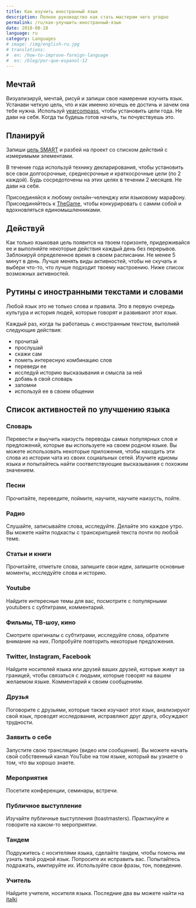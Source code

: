 ```yaml
---
title: Как изучить иностранный язык
description: Полное руководство как стать мастером чего угодно
permalink: /ru/как-улучшить-иностранный-язык
date: 2018-08-18
language: ru
category: Languages
# image: /img/english-ru.jpg
# translations:
#  en: /how-to-improve-foreign-language
#  es: /blog/por-que-espanol-12
---
```


<w-youtube url="https://www.youtube.com/embed/eAJ79n37UDc"></w-youtube>

## Мечтай

Визуализируй, мечтай, рисуй и запиши свое намерение изучить язык. Устанави четкую цель, что и как именно хочешь ее достичь и зачем она тебе нужна. Используй [yearcompass](http://yearcompass.com/), чтобы установить цели года. Не дави на себя. Когда ты будешь готов начать, ты почувствуешь это.

## Планируй

Запиши [цель SMART](https://en.wikipedia.org/wiki/SMART_criteria) и разбей на проект со списком действий с измеримыми элементами.

В течение года используй технику декларирования, чтобы установить все свои долгосрочные, среднесрочные и краткосрочные цели (по 2 каждой). Будь сосредоточены на этих целях в течении 2 месяцев. Не дави на себя.

Присоединяйся к любому онлайн-челенджу или языковому марафону. Присоединяйтесь к [TheGame](/the-game), чтобы конкурировать с самим собой и вдохновляться единомышленниками.

## Действуй

Как только языковая цель появится на твоем горизонте, придерживайся ее и выполняйте некоторые действия каждый день без перерывов. Заблокируй определенное время в своем расписании. Не менее 5 минут в день. Лучше менять виды активностей, чтобы не скучать и выбери что-то, что лучше подходит твоему настроению. Ниже список возможных активностей.

## Рутины с иностранными текстами и словами

Любой язык это не только слова и правила. Это в первую очередь культура и история людей, которые говорят и развивают этот язык.

Каждый раз, когда ты работаешь с иностранным текстом, выполняй следующие действия:

- прочитай
- прослушай
- скажи сам
- пометь интересную комбинацию слов
- переведи ее
- исследуй историю высказывания и смысла за ней
- добавь в свой словарь
- запомни
- используй ее в своем общении

## Список активностей по улучшению языка

### Словарь

Перевести и выучить наизусть переводы самых популярных слов и предложений, которые вы используете на своем родном языке. Вы можете использовать некоторые приложения, чтобы находить эти слова из истории чата из своих социальных сетей. Изучите идиомы языка и попытайтесь найти соответствующие высказывания с похожим значением.

### Песни

Прочитайте, переведите, поймите, научите, научите наизусть, пойте.

### Радио

Слушайте, записывайте слова, исследуйте. Делайте это каждое утро. Вы можете найти подкасты с транскрипцией текста почти по любой теме.

### Статьи и книги

Прочитайте, отметьте слова, запишите свои идеи, запишите основные моменты, исследуйте слова и историю.

### Youtube

Найдите интересные темы для вас, посмотрите с популярными youtubers с субтитрами, комментарий.

### Фильмы, ТВ-шоу, кино

Смотрите оригиналы с субтитрами, исследуйте слова, обратите внимание на них. Попробуйте повторить некоторые предложения.

### Twitter, Instagram, Facebook

Найдите носителей языка или друзей ваших друзей, которые живут за границей, чтобы связаться с людьми, которые говорят на вашем желаемом языке. Комментарий к своим сообщениям.

### Друзья

Поговорите с друзьями, которые также изучают этот язык, анализируют свой язык, проводят исследования, исправляют друг друга, обсуждают трудности.

### Заявить о себе

Запустите свою трансляцию (видео или сообщения). Вы можете начать свой собственный канал YouTube на том языке, который вы узнаете о том, что вы хорошо знаете.

### Мероприятия

Посетите конференции, семинары, встречи.

### Публичное выступление

Изучайте публичные выступления (toastmasters). Практикуйте и говорите на каком-то мероприятии.

### Тандем

Подружитесь с носителями языка, сделайте тандем, чтобы помочь им узнать твой родной язык. Попросите их исправить вас. Попытайтесь подражать, имитируйте их. Используйте свои фразы, тон, поведение.

### Учитель

Найдите учителя, носителя языка. Последние два вы можете найти на [italki](https://italki.com)
